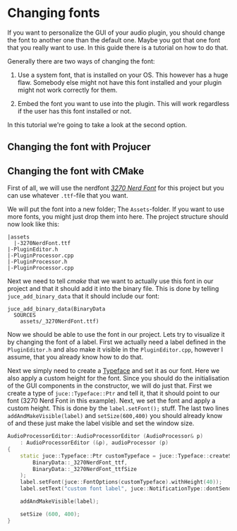 # Changing fonts

If you want to personalize the GUI of your audio plugin, you should change the font to another one than the default one. Maybe you got that one font that you really want to use. In this guide there is a tutorial on how to do that.

Generally there are two ways of changing the font:

1. Use a system font, that is installed on your OS. This however has a huge flaw. Somebody else might not have this font installed and your plugin might not work correctly for them.

2. Embed the font you want to use into the plugin. This will work regardless if the user has this font installed or not.

In this tutorial we're going to take a look at the second option.

## Changing the font with Projucer


## Changing the font with CMake
First of all, we will use the nerdfont [*3270 Nerd Font*](https://github.com/ryanoasis/nerd-fonts/releases/download/v3.4.0/3270.zip) for this project but you can use whatever `.ttf`-file that you want.

We will put the font into a new folder; The `Assets`-folder. If you want to use more fonts, you might just drop them into here. The project structure should now look like this:

```
|assets
  |-3270NerdFont.ttf
|-PluginEditor.h
|-PluginProcessor.cpp
|-PluginProcessor.h
|-PluginProcessor.cpp
```

Next we need to tell *cmake* that we want to actually use this font in our project and that it should add it into the binary file. This is done by telling `juce_add_binary_data` that it should include our font:

```CMakeLists
juce_add_binary_data(BinaryData 
  SOURCES
    assets/_3270NerdFont.ttf)
```

Now we should be able to use the font in our project. Lets try to visualize it by changing the font of a label. First we actually need a label defined in the `PluginEditor.h` and also make it visible in the `PluginEditor.cpp`, however I assume, that you already know how to do that.

Next we simply need to create a [Typeface](https://docs.juce.com/master/classTypeface.html) and set it as our font. Here we also apply a custom height for the font. Since you should do the initialisation of the GUI components in the constructor, we will do just that. First we create a type of `juce::Typeface::Ptr` and tell it, that it should point to our font (3270 Nerd Font in this example). Next, we set the font and apply a custom height. This is done by the `label.setFont();` stuff. The last two lines `addAndMakeVisible(label)` and `setSize(600,400)` you should already know of and these just make the label visible and set the window size.

```c++
AudioProcessorEditor::AudioProcessorEditor (AudioProcessor& p)
    : AudioProcessorEditor (&p), audioProcessor (p)
{
    static juce::Typeface::Ptr customTypeface = juce::Typeface::createSystemTypefaceFor(
        BinaryData::_3270NerdFont_ttf,
        BinaryData::_3270NerdFont_ttfSize
    );
    label.setFont(juce::FontOptions(customTypeface).withHeight(40));
    label.setText("custom font label", juce::NotificationType::dontSendNotification);

    addAndMakeVisible(label);

    setSize (600, 400);
}
```
